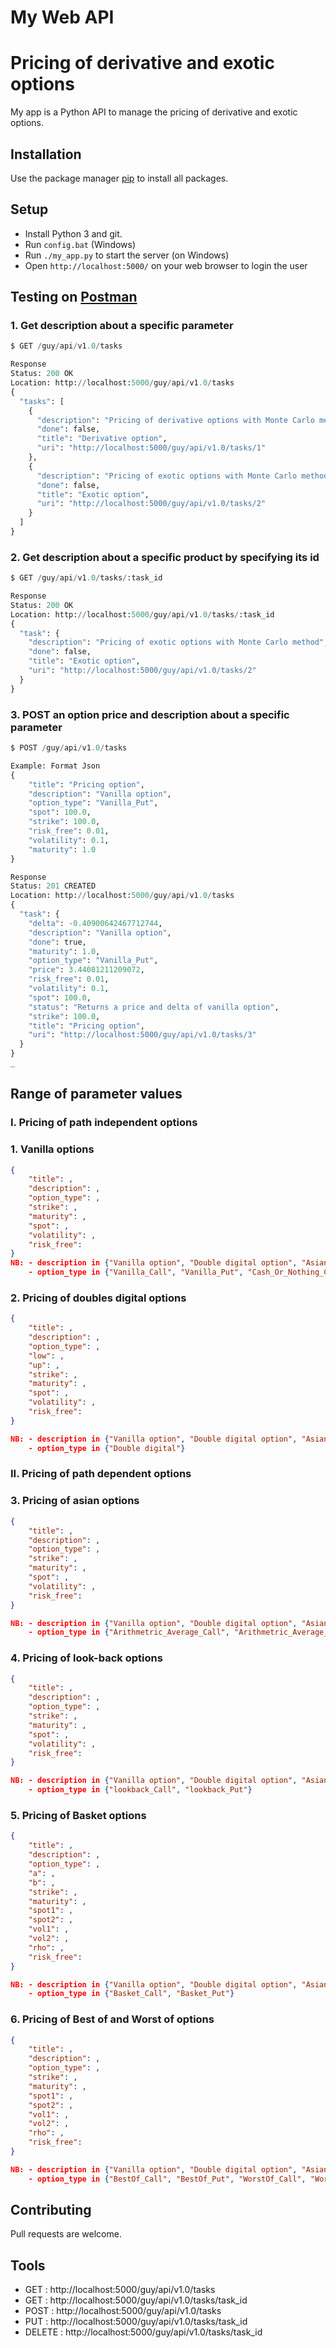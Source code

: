 My Web API
==========


# Pricing of derivative and exotic options

My app is a Python API to manage the pricing of derivative and exotic options.

## Installation

Use the package manager [pip](https://pip.pypa.io/en/stable/) to install all packages.

## Setup

- Install Python 3 and git.
- Run `config.bat` (Windows)
- Run `./my_app.py` to start the server (on Windows)
- Open `http://localhost:5000/` on your web browser to login the user

## Testing on [Postman](https://www.postman.com/downloads/)

### 1. Get description about a specific parameter 
```python
$ GET /guy/api/v1.0/tasks

Response
Status: 200 OK
Location: http://localhost:5000/guy/api/v1.0/tasks
{
  "tasks": [
    {
      "description": "Pricing of derivative options with Monte Carlo method",
      "done": false,
      "title": "Derivative option",
      "uri": "http://localhost:5000/guy/api/v1.0/tasks/1"
    },
    {
      "description": "Pricing of exotic options with Monte Carlo method",
      "done": false,
      "title": "Exotic option",
      "uri": "http://localhost:5000/guy/api/v1.0/tasks/2"
    }
  ]
}
```

### 2. Get description about a specific product by specifying its id

```python
$ GET /guy/api/v1.0/tasks/:task_id

Response
Status: 200 OK
Location: http://localhost:5000/guy/api/v1.0/tasks/:task_id
{
  "task": {
    "description": "Pricing of exotic options with Monte Carlo method",
    "done": false,
    "title": "Exotic option",
    "uri": "http://localhost:5000/guy/api/v1.0/tasks/2"
  }
}
```

### 3. POST an option price and description about a specific parameter

```python
$ POST /guy/api/v1.0/tasks

Example: Format Json
{
    "title": "Pricing option",
    "description": "Vanilla option", 
    "option_type": "Vanilla_Put", 
    "spot": 100.0, 
    "strike": 100.0, 
    "risk_free": 0.01, 
    "volatility": 0.1, 
    "maturity": 1.0
}

Response
Status: 201 CREATED
Location: http://localhost:5000/guy/api/v1.0/tasks
{
  "task": {
    "delta": -0.40900642467712744,
    "description": "Vanilla option",
    "done": true,
    "maturity": 1.0,
    "option_type": "Vanilla_Put",
    "price": 3.44081211209072,
    "risk_free": 0.01,
    "volatility": 0.1,
    "spot": 100.0,
    "status": "Returns a price and delta of vanilla option",
    "strike": 100.0,
    "title": "Pricing option",
    "uri": "http://localhost:5000/guy/api/v1.0/tasks/3"
  }
}
_
```

## Range of parameter values

### I. Pricing of path independent options
### 1. Vanilla options
```json
{
    "title": ,
    "description": ,
    "option_type": , 
    "strike": , 
    "maturity": ,
    "spot": ,
    "volatility": ,
    "risk_free": 
} 
NB: - description in {"Vanilla option", "Double digital option", "Asian option", "Lookback option", "Basket option", "Best of option", "Worst of option"}
    - option_type in {"Vanilla_Call", "Vanilla_Put", "Cash_Or_Nothing_Call", "Cash_Or_Nothing_Put", "Asset_Or_Nothing_Call", "Asset_Or_Nothing_Put"}
```

### 2. Pricing of doubles digital options
```json
{
    "title": ,
    "description": ,
    "option_type": ,
    "low": ,
    "up": ,
    "strike": ,
    "maturity": ,
    "spot": ,
    "volatility": ,
    "risk_free":  
}

NB: - description in {"Vanilla option", "Double digital option", "Asian option", "Lookback option", "Basket option", "Best of option", "Worst of option"}
    - option_type in {"Double digital"}
```

### II. Pricing of path dependent options
### 3. Pricing of asian options
```json
{
    "title": ,
    "description": ,
    "option_type": ,   
    "strike": , 
    "maturity": ,
    "spot": ,
    "volatility": ,
    "risk_free": 
} 

NB: - description in {"Vanilla option", "Double digital option", "Asian option", "Lookback option", "Basket option", "Best of option", "Worst of option"}
    - option_type in {"Arithmetric_Average_Call", "Arithmetric_Average_Put", "Geometric_Average_Call", "Geometric_Average_Put", "Arithmetric_Flottant_Call", "Arithmetric_Flottant_Put", "Geometric_Flottant_Call", "Geometric_Flottant_Put"}
```

### 4. Pricing of look-back options
```json
{
    "title": ,
    "description": ,
    "option_type": , 
    "strike": ,
    "maturity": ,
    "spot": ,
    "volatility": ,
    "risk_free":  
}

NB: - description in {"Vanilla option", "Double digital option", "Asian option", "Lookback option", "Basket option", "Best of option", "Worst of option"}
    - option_type in {"lookback_Call", "lookback_Put"}
```

### 5. Pricing of Basket options
```json
{
    "title": ,
    "description": ,
    "option_type": , 
    "a": ,
    "b": ,
    "strike": ,
    "maturity": ,
    "spot1": ,
    "spot2": ,
    "vol1": ,
    "vol2": ,
    "rho": ,
    "risk_free":  
}

NB: - description in {"Vanilla option", "Double digital option", "Asian option", "Lookback option", "Basket option", "Best of option", "Worst of option"}
    - option_type in {"Basket_Call", "Basket_Put"}
```

### 6. Pricing of Best of and Worst of options
```json
{
    "title": ,
    "description": ,
    "option_type": , 
    "strike": ,
    "maturity": ,
    "spot1": ,
    "spot2": ,
    "vol1": ,
    "vol2": ,
    "rho": ,
    "risk_free":  
}

NB: - description in {"Vanilla option", "Double digital option", "Asian option", "Lookback option", "Basket option", "Best of option", "Worst of option"}
    - option_type in {"BestOf_Call", "BestOf_Put", "WorstOf_Call", "WorstOf_Put"}
```

## Contributing
Pull requests are welcome. 

Tools
-----

- GET : http://localhost:5000/guy/api/v1.0/tasks 
- GET : http://localhost:5000/guy/api/v1.0/tasks/task_id
- POST : http://localhost:5000/guy/api/v1.0/tasks
- PUT : http://localhost:5000/guy/api/v1.0/tasks/task_id
- DELETE : http://localhost:5000/guy/api/v1.0/tasks/task_id
